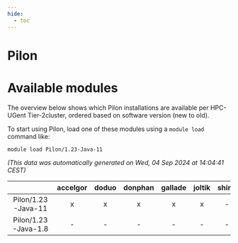 ```yaml
---
hide:
  - toc
---
```


Pilon
=====

# Available modules


The overview below shows which Pilon installations are available per HPC-UGent Tier-2cluster, ordered based on software version (new to old).

To start using Pilon, load one of these modules using a `module load` command like:

```shell
module load Pilon/1.23-Java-11
```

*(This data was automatically generated on Wed, 04 Sep 2024 at 14:04:41 CEST)*  

| |accelgor|doduo|donphan|gallade|joltik|shinx|skitty|
| :---: | :---: | :---: | :---: | :---: | :---: | :---: | :---: |
|Pilon/1.23-Java-11|x|x|x|x|x|-|x|
|Pilon/1.23-Java-1.8|-|-|-|-|-|-|x|

